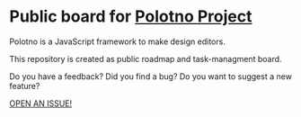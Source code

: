 # Public board for [Polotno Project](https://polotno.dev/)

Polotno is a JavaScript framework to make design editors.

This repository is created as public roadmap and task-managment board.

Do you have a feedback?
Did you find a bug?
Do you want to suggest a new feature?

[OPEN AN ISSUE!](https://github.com/lavrton/polotno-board/issues/new)
